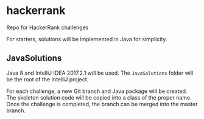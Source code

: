 # hackerrank
Repo for HackerRank challenges

For starters, solutions will be implemented in Java for simplicity.

## JavaSolutions

Java 8 and IntelliJ IDEA 2017.2.1 will be used.  The `JavaSolutions` folder will be the root of the IntelliJ project.

For each challenge, a new Git branch and Java package will be created.  The skeleton solution code will be copied into a class of the proper name.  Once the challenge is completed, the branch can be merged into the master branch.
